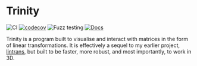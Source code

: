 # Trinity

![CI](https://github.com/DoctorDalek1963/trinity/actions/workflows/ci.yaml/badge.svg)
[![codecov](https://codecov.io/github/DoctorDalek1963/trinity/graph/badge.svg?token=679OKXGXBB)](https://codecov.io/github/DoctorDalek1963/trinity)
![Fuzz testing](https://github.com/DoctorDalek1963/trinity/actions/workflows/fuzz.yaml/badge.svg)
[![Docs](https://github.com/DoctorDalek1963/trinity/actions/workflows/gh-pages.yaml/badge.svg)](https://doctordalek1963.github.io/trinity/docs/trinity/index.html)

Trinity is a program built to visualise and interact with matrices in the form of linear transformations. It is effectively a sequel to my earlier project, [lintrans](https://github.com/DoctorDalek1963/lintrans), but built to be faster, more robust, and most importantly, to work in 3D.
